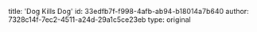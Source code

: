 title: 'Dog Kills Dog'
id: 33edfb7f-f998-4afb-ab94-b18014a7b640
author: 7328c14f-7ec2-4511-a24d-29a1c5ce23eb
type: original
